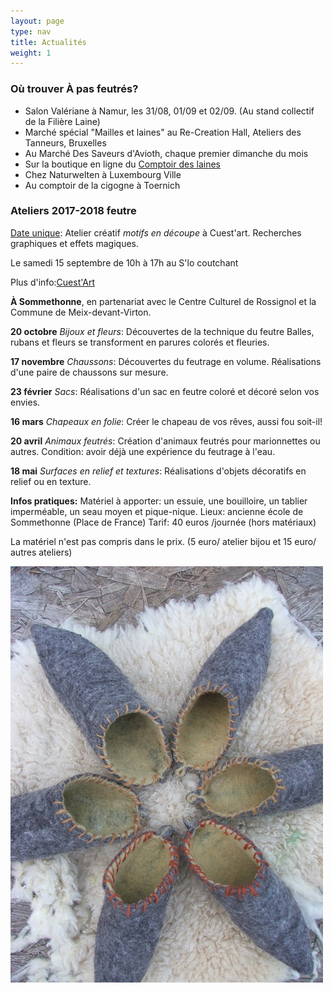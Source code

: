 ```yaml
---
layout: page
type: nav
title: Actualités
weight: 1
---
```


### Où trouver À pas feutrés?

- Salon Valériane à Namur, les 31/08, 01/09 et 02/09. (Au stand collectif de la Filière Laine)
- Marché spécial "Mailles et laines" au Re-Creation Hall, Ateliers des Tanneurs, Bruxelles
- Au Marché Des Saveurs d'Avioth, chaque premier dimanche du mois
- Sur la boutique en ligne du [Comptoir des laines](https://comptoirdeslaines.be/shop/a-pas-feutres-boutique?flag=1)
- Chez Naturwelten à Luxembourg Ville
- Au comptoir de la cigogne à Toernich



 
### Ateliers 2017-2018 feutre    


<u>Date unique</u>: Atelier créatif *motifs en découpe* à
Cuest'art. Recherches graphiques et effets magiques.

Le samedi 15 septembre de 10h à 17h au S'lo coutchant

Plus d'info:[Cuest'Art](https://www.cuestart.be/stages-et-animations/stages-pour-adultes/)


__À Sommethonne__, en partenariat avec le Centre Culturel de Rossignol et la Commune de Meix-devant-Virton.

__20 octobre__ *Bijoux et fleurs*:
Découvertes de la technique du feutre
Balles, rubans et fleurs se transforment en parures colorés et fleuries.

__17 novembre__ *Chaussons*:
Découvertes du feutrage en volume.
Réalisations d'une paire de chaussons sur mesure.

__23 février__ *Sacs*:
Réalisations d'un sac en feutre coloré et décoré selon vos envies.

__16 mars__ *Chapeaux en folie*:
Créer le chapeau de vos rêves, aussi fou soit-il!

__20 avril__ *Animaux feutrés*:
Création d'animaux feutrés pour marionnettes ou autres.
Condition: avoir déjà une expérience du feutrage à l'eau. 

__18 mai__ *Surfaces en relief et textures*:
Réalisations d'objets décoratifs en relief ou en texture.

__Infos pratiques:__
Matériel à apporter: un essuie, une bouilloire, un tablier imperméable, un seau moyen et pique-nique.
Lieux: ancienne école de Sommethonne (Place de France)
Tarif: 40 euros /journée (hors matériaux) 

La matériel n'est pas compris dans le prix. (5 euro/ atelier bijou et 15 euro/ autres ateliers)



  
<div class="centered"><img src="actus.jpg" alt="chaussons pointus"></div>
<!--p class="rss-subscribe">s'inscrire au <a href="{{ "/feed.xml" | prepend: site.baseurl }}">flux RSS</a></p-->
